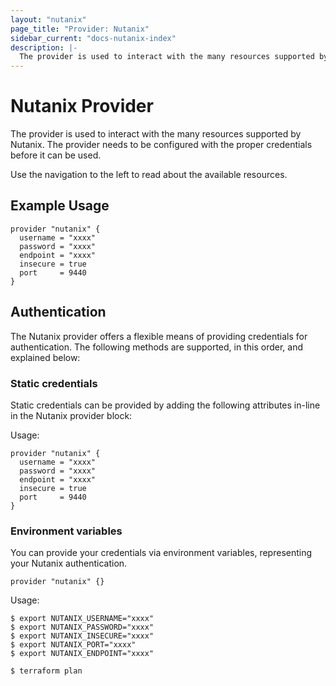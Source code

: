 ```yaml
---
layout: "nutanix"
page_title: "Provider: Nutanix"
sidebar_current: "docs-nutanix-index"
description: |-
  The provider is used to interact with the many resources supported by Nutanix. The provider needs to be configured with the proper credentials before it can be used.
---
```


# Nutanix Provider

The provider is used to interact with the
many resources supported by Nutanix. The provider needs to be configured
with the proper credentials before it can be used.

Use the navigation to the left to read about the available resources.

## Example Usage

```hcl
provider "nutanix" {
  username = "xxxx"
  password = "xxxx"
  endpoint = "xxxx"
  insecure = true
  port     = 9440
}
```

## Authentication

The Nutanix provider offers a flexible means of providing credentials for
authentication. The following methods are supported, in this order, and
explained below:

### Static credentials

Static credentials can be provided by adding the following attributes in-line in the Nutanix provider block:

Usage:

```hcl
provider "nutanix" {
  username = "xxxx"
  password = "xxxx"
  endpoint = "xxxx"
  insecure = true
  port     = 9440
}
```

### Environment variables

You can provide your credentials via environment variables, representing your Nutanix
authentication.

```hcl
provider "nutanix" {}
```

Usage:

```hcl
$ export NUTANIX_USERNAME="xxxx"
$ export NUTANIX_PASSWORD="xxxx"
$ export NUTANIX_INSECURE="xxxx"
$ export NUTANIX_PORT="xxxx"
$ export NUTANIX_ENDPOINT="xxxx"

$ terraform plan
```
